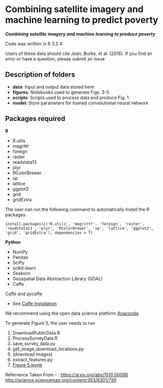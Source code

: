 # Combining satellite imagery and machine learning to predict poverty

 ***Combining satellite imagery and machine learning to produce poverty*** 

Code was written in R 3.2.4 

Users of these data should cite Jean, Burke, et al. (2016). If you find an error or have a question, please submit an issue.

## Description of folders

- **data**: Input and output data stored here
- **figures**: Notebooks used to generate Figs. 3-5
- **scripts**: Scripts used to process data and produce Fig. 1
- **model**: Store parameters for trained convolutional neural network

## Packages required

**R**
- R.utils
- magrittr
- foreign
- raster
- readstata13
- plyr
- RColorBrewer
- sp
- lattice
- ggplot2
- grid
- gridExtra

The user can run the following command to automatically install the R packages
```
install.packages(c('R.utils', 'magrittr', 'foreign', 'raster', 'readstata13', 'plyr', 'RColorBrewer', 'sp', 'lattice', 'ggplot2', 'grid', 'gridExtra'), dependencies = T)
```
**Python**
- NumPy
- Pandas
- SciPy
- scikit-learn
- Seaborn
- Geospatial Data Abstraction Library (GDAL)
- Caffe

Caffe and pycaffe
- See [Caffe Installation](https://github.com/BVLC/caffe/wiki/Installation)

We recommend using the open data science platform [Anaconda](https://www.continuum.io/downloads).



To generate Figure 5, the user needs to run

1. DownloadPublicData.R
2. ProcessSurveyData.R
3. save_survey_data.py
4. get_image_download_locations.py
5. (download images)
6. extract_features.py
7. [Figure 5.ipynb](https://github.com/kushthedude/poverty-predictor/blob/master/figures/Figure%205.ipynb)

Referrence Taken From - :
https://arxiv.org/abs/1510.00098
http://science.sciencemag.org/content/353/6301/790
